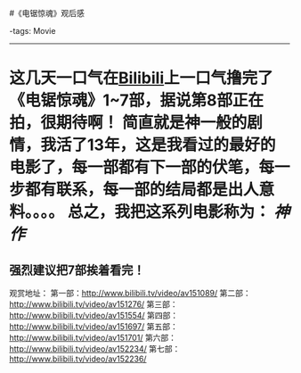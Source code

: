 #《电锯惊魂》观后感

-tags: Movie

----

这几天一口气在[Bilibili](http://www.bilibili.tv/)上一口气撸完了《电锯惊魂》1~7部，据说第8部正在拍，很期待啊！
简直就是神一般的剧情，我活了13年，这是我看过的最好的电影了，每一部都有下一部的伏笔，每一步都有联系，每一部的结局都是出人意料。。。。
总之，我把这系列电影称为：
*神作*
=============
强烈建议把7部挨着看完！
---------------------------------------
观赏地址：
第一部：http://www.bilibili.tv/video/av151089/
第二部：http://www.bilibili.tv/video/av151276/
第三部：http://www.bilibili.tv/video/av151554/
第四部：http://www.bilibili.tv/video/av151697/
第五部：http://www.bilibili.tv/video/av151701/
第六部：http://www.bilibili.tv/video/av152234/
第七部：http://www.bilibili.tv/video/av152236/